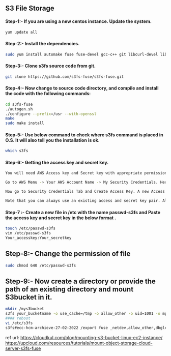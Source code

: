 ## S3 File Storage

#### Step-1:- If you are using a new centos instance. Update the system.
```sh 
yum update all
```
#### Step-2:- Install the dependencies.
```sh 
sudo yum install automake fuse fuse-devel gcc-c++ git libcurl-devel libxml2-devel make openssl-devel
```
#### Step-3:- Clone s3fs source code from git.
```sh 
git clone https://github.com/s3fs-fuse/s3fs-fuse.git
```
#### Step-4:- Now change to source code  directory, and compile and install the code with the following commands:
```sh 
cd s3fs-fuse
./autogen.sh
./configure --prefix=/usr --with-openssl
make
sudo make install
```
#### Step-5:- Use below command to check where s3fs command is placed in O.S. It will also tell you the installation is ok.
```sh 
which s3fs
```
#### Step-6:- Getting the access key and secret key.
```sh 
You will need AWS Access key and Secret key with appropriate permissions in order to access your s3 bucket from your EC2 instance. You can easily manage your user permissions from IAM (Identity and Access Management) Service provided by AWS. Create an IAM user with S3 full access(or with a role with sufficient permissions) or use root credentials of your Account. Here we will use the root credentials for simplicity.

Go to AWS Menu -> Your AWS Account Name -> My Security Credentials. Here your IAM console will appear. You have to go to Users > Your Account name and under permissions Tab, check whether you have sufficient access on S3 bucket. If not, you can manually assign an existing  “S3 Full-Access” policy or create a new policy with sufficient permissions.

Now go to Security Credentials Tab and Create Access Key. A new Access Key and Secret Key pair will be generated. Here you can see access key and secret key (secret key is visible when you click on show tab) which you can also download. Copy these both keys separately.

Note that you can always use an existing access and secret key pair. Alternatively, you can also create a new IAM user and assign it sufficient permissions to generate the access and secret key.
```
#### Step-7 :- Create a new file in /etc with the name passwd-s3fs and Paste the access key and secret key in the below format .
```sh 
touch /etc/passwd-s3fs
vim /etc/passwd-s3fs
Your_accesskey:Your_secretkey
```
## Step-8:- Change the permission of file
```sh 
sudo chmod 640 /etc/passwd-s3fs
```
## Step-9:- Now create a directory or provide the path of an existing directory and mount S3bucket in it.
```sh 
mkdir /mys3bucket
s3fs your_bucketname -o use_cache=/tmp -o allow_other -o uid=1001 -o mp_umask=002 -o multireq_max=5 /mys3bucket
#### reboot
vi /etc/s3fs
s3fs#ecc-hcm-archieve-27-02-2022 /export fuse _netdev,allow_other,dbglevel=info,url=https://s3.amazonaws.com,iam_role=auto,multireq_max=500 0 0
```

ref url: https://cloudkul.com/blog/mounting-s3-bucket-linux-ec2-instance/
         https://upcloud.com/resources/tutorials/mount-object-storage-cloud-server-s3fs-fuse
